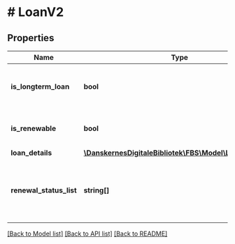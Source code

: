# # LoanV2

## Properties

Name | Type | Description | Notes
------------ | ------------- | ------------- | -------------
**is_longterm_loan** | **bool** | indicates whether this loan is a long term loan |
**is_renewable** | **bool** | indicates whether this loan can be renewed |
**loan_details** | [**\DanskernesDigitaleBibliotek\FBS\Model\LoanDetailsV2**](LoanDetailsV2.md) |  |
**renewal_status_list** | **string[]** | if isRenewable &#x3D;&#x3D; false then this states the reasons for denial |

[[Back to Model list]](../../README.md#models) [[Back to API list]](../../README.md#endpoints) [[Back to README]](../../README.md)
